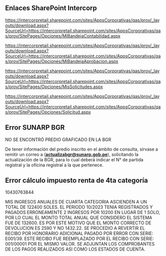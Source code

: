 ## Enlaces SharePoint Intercorp
https://intercorpretail.sharepoint.com/sites/AppsCorporativas/qas/prov/_layouts/download.aspx?SourceUrl=https://intercorpretail.sharepoint.com/sites/AppsCorporativas/qas/prov/SitePages/Opciones/MiBandejaContabilidad.aspx

https://intercorpretail.sharepoint.com/sites/AppsCorporativas/qas/prov/_layouts/download.aspx?SourceUrl=https://intercorpretail.sharepoint.com/sites/AppsCorporativas/qas/prov/SitePages/Opciones/MiBandejaAprobacion.aspx

https://intercorpretail.sharepoint.com/sites/AppsCorporativas/qas/prov/_layouts/download.aspx?SourceUrl=https://intercorpretail.sharepoint.com/sites/AppsCorporativas/qas/prov/SitePages/Opciones/MisSolicitudes.aspx

https://intercorpretail.sharepoint.com/sites/AppsCorporativas/qas/prov/_layouts/download.aspx?SourceUrl=https://intercorpretail.sharepoint.com/sites/AppsCorporativas/qas/prov/SitePages/Opciones/Solicitud.aspx

## Error SUNARP BGR
NO SE ENCONTRÓ PREDIO GRAFICADO EN LA BGR

De tener información del predio inscrito en el ámbito de consulta, sírvase a remitir un correo a (**actualizabgr@sunarp.gob.pe**), solicitando la actualización de la BGR, para lo cual deberá indicar el N° de partida registral y la oficina registral a la que pertenece.


## Error cálculo impuesto renta de 4ta categoría
10430763844

MIS INGRESOS ANUALES DE CUARTA CATEGORIA ASCIENDEN A UN TOTAL DE 122400 SOLES. EL PERIODO 10/2023 TENIA REGISTRADOS Y PAGADOS ERRONEAMENTE 2 INGRESOS POR 10200 EN LUGAR DE 1 SOLO, POR LO CUAL EL MONTO TOTAL ANUAL QUE CONSIDERO EL SISTEMA FUE DE 132600. 
ES POR ESTE MOTIVO QUE EL MONTO CORRECTO DE DEVOLUCION ES 2590 Y NO 1432.22.
SE PROCEDIO A REVERTIR EL RECIBO POR HONORARIO ADICIONAL PAGADO POR ERROR CON SERIE: E001/39. ESTE RECIBO FUE REEMPLAZADO POR EL RECIBO CON SERIE: 001/00001 POR EL MISMO VALOR.
SE ADJUNTAN LOS COMPROBANTES DE LOS PAGOS REALIZADOS ASI COMO LOS ESTADOS DE CUENTA.